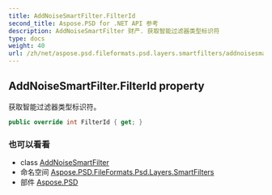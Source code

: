 ```yaml
---
title: AddNoiseSmartFilter.FilterId
second_title: Aspose.PSD for .NET API 参考
description: AddNoiseSmartFilter 财产. 获取智能过滤器类型标识符
type: docs
weight: 40
url: /zh/net/aspose.psd.fileformats.psd.layers.smartfilters/addnoisesmartfilter/filterid/
---
```

## AddNoiseSmartFilter.FilterId property

获取智能过滤器类型标识符。

```csharp
public override int FilterId { get; }
```

### 也可以看看

* class [AddNoiseSmartFilter](../)
* 命名空间 [Aspose.PSD.FileFormats.Psd.Layers.SmartFilters](../../addnoisesmartfilter/)
* 部件 [Aspose.PSD](../../../)



